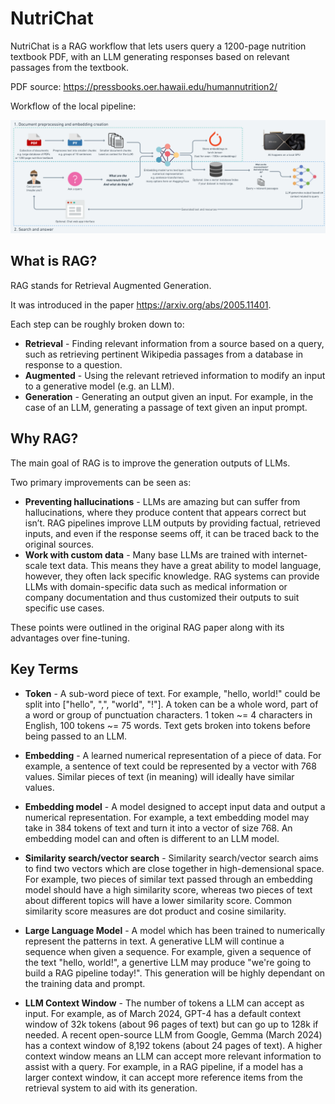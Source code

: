 # NutriChat
NutriChat is a RAG workflow that lets users query a 1200-page nutrition textbook PDF, with an LLM generating responses based on relevant passages from the textbook.

PDF source: https://pressbooks.oer.hawaii.edu/humannutrition2/

Workflow of the local pipeline:

![alt text](https://github.com/Mehulgoyal353/NutriChat/blob/main/RAG_workflow.png)

## What is RAG?
RAG stands for Retrieval Augmented Generation.

It was introduced in the paper https://arxiv.org/abs/2005.11401.

Each step can be roughly broken down to:
  + **Retrieval** - Finding relevant information from a source based on a query, such as retrieving pertinent Wikipedia passages from a database in response to a question.
  + **Augmented** - Using the relevant retrieved information to modify an input to a generative model (e.g. an LLM).
  + **Generation** - Generating an output given an input. For example, in the case of an LLM, generating a passage of text given an input prompt.

## Why RAG?
The main goal of RAG is to improve the generation outputs of LLMs.

Two primary improvements can be seen as:
  + **Preventing hallucinations** - LLMs are amazing but can suffer from hallucinations, where they produce content that appears correct but isn’t. RAG pipelines improve LLM outputs by providing factual, retrieved inputs, and even if the response seems off, it can be traced back to the original sources.
  + **Work with custom data** - Many base LLMs are trained with internet-scale text data. This means they have a great ability to model language, however, they often lack specific knowledge. RAG systems can provide LLMs with domain-specific data such as medical information or company documentation and thus customized their outputs to suit specific use cases.

These points were outlined in the original RAG paper along with its advantages over fine-tuning.

## Key Terms
  + **Token** - A sub-word piece of text. For example, "hello, world!" could be split into ["hello", ",", "world", "!"]. A token can be a whole word,
part of a word or group of punctuation characters. 1 token ~= 4 characters in English, 100 tokens ~= 75 words.
Text gets broken into tokens before being passed to an LLM.

  + **Embedding** - A learned numerical representation of a piece of data. For example, a sentence of text could be represented by a vector with
768 values. Similar pieces of text (in meaning) will ideally have similar values.
    
  + **Embedding model** - A model designed to accept input data and output a numerical representation. For example, a text embedding model may take in 384
tokens of text and turn it into a vector of size 768. An embedding model can and often is different to an LLM model.

  + **Similarity search/vector search** - Similarity search/vector search aims to find two vectors which are close together in high-demensional space. For example, two pieces of similar text passed through an embedding model should have a high similarity score, whereas two pieces of text about different topics will have a lower similarity score. Common similarity score measures are dot product and cosine similarity.
    
  + **Large Language Model** - A model which has been trained to numerically represent the patterns in text. A generative LLM will continue a sequence when given a sequence.
For example, given a sequence of the text "hello, world!", a genertive LLM may produce "we're going to build a RAG pipeline today!".
This generation will be highly dependant on the training data and prompt.

  + **LLM Context Window** - The number of tokens a LLM can accept as input. For example, as of March 2024, GPT-4 has a default context window of 32k tokens (about 96 pages of text) but can go up to 128k if needed. A recent open-source LLM from Google, Gemma (March 2024) has a context
window of 8,192 tokens (about 24 pages of text). A higher context window means an LLM can accept more relevant information
to assist with a query. For example, in a RAG pipeline, if a model has a larger context window, it can accept more reference items
from the retrieval system to aid with its generation.
